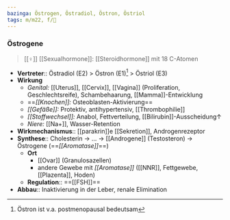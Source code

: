 ```yaml
---
bazinga: Östrogen, Östradiol, Östron, Östriol
tags: m/m22, f/🦩
---
```

### Östrogene
> [[♀]] [[Sexualhormone]]: [[Steroidhormone]] mit 18 C-Atomen
- **Vertreter**:: Östradiol (E2) > Östron (E1)[^1] > Östriol (E3)
- **Wirkung**
	- *Genital:* [[Uterus]], [[Cervix]], [[Vagina]] (Proliferation, Geschlechtsreife), Schambehaarung, [[Mamma]]-Entwicklung
	- ==*[[Knochen]]:* Osteoblasten-Aktivierung==
	- *[[Gefäße]]:* Protektiv, antihypertensiv, [[Thrombophilie]]
	- *[[Stoffwechsel]]:* Anabol, Fettverteilung, [[Bilirubin]]-Ausscheidung↑
	- *Niere:* [[Na+]], Wasser-Retention
- **Wirkmechanismus**:: [[parakrin]]e [[Sekretion]], Androgenrezeptor
- **Synthese**:: Cholesterin → ... → [[Androgene]] (Testosteron) → Östrogene (==*[[Aromatase]]*==)
	- **Ort**
		- [[Ovar]] (Granulosazellen)
		- andere Gewebe mit *[[Aromatase]]* ([[NNR]], Fettgewebe, [[Plazenta]], Hoden)
	- **Regulation**:: ==[[FSH]]==
- **Abbau**:: Inaktivierung in der Leber, renale Elimination

[^1]: Östron ist v.a. postmenopausal bedeutsam